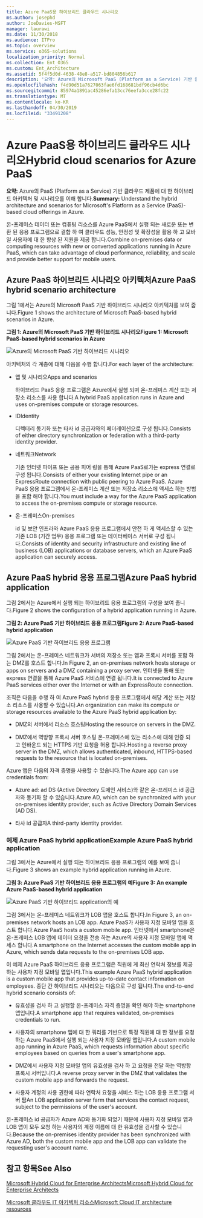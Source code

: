 ```yaml
---
title: Azure PaaS용 하이브리드 클라우드 시나리오
ms.author: josephd
author: JoeDavies-MSFT
manager: laurawi
ms.date: 11/30/2018
ms.audience: ITPro
ms.topic: overview
ms.service: o365-solutions
localization_priority: Normal
ms.collection: Ent_O365
ms.custom: Ent_Architecture
ms.assetid: 5f4f5d0d-4638-48e8-a517-bd804856b617
description: '요약: Azure의 Microsoft PaaS (Platform as a Service) 기반 클라우드 제품에 대 한 하이브리드 아키텍처 및 시나리오를 이해 합니다.'
ms.openlocfilehash: f4d90d51a7627063fae6fd168681bdf96cb4d6bc
ms.sourcegitcommit: 85974a1891ac45286efa13cc76eefa3cce28fc22
ms.translationtype: MT
ms.contentlocale: ko-KR
ms.lasthandoff: 04/30/2019
ms.locfileid: "33491208"
---
```

# <a name="hybrid-cloud-scenarios-for-azure-paas"></a><span data-ttu-id="6a443-103">Azure PaaS용 하이브리드 클라우드 시나리오</span><span class="sxs-lookup"><span data-stu-id="6a443-103">Hybrid cloud scenarios for Azure PaaS</span></span>

 <span data-ttu-id="6a443-104">**요약:** Azure의 PaaS (Platform as a Service) 기반 클라우드 제품에 대 한 하이브리드 아키텍처 및 시나리오를 이해 합니다.</span><span class="sxs-lookup"><span data-stu-id="6a443-104">**Summary:** Understand the hybrid architecture and scenarios for Microsoft's Platform as a Service (PaaS)-based cloud offerings in Azure.</span></span>
  
<span data-ttu-id="6a443-105">온-프레미스 데이터 또는 컴퓨팅 리소스를 Azure PaaS에서 실행 되는 새로운 또는 변환 된 응용 프로그램으로 결합 하 여 클라우드 성능, 안정성 및 확장성을 활용 하 고 모바일 사용자에 대 한 향상 된 지원을 제공 합니다.</span><span class="sxs-lookup"><span data-stu-id="6a443-105">Combine on-premises data or computing resources with new or converted applications running in Azure PaaS, which can take advantage of cloud performance, reliability, and scale and provide better support for mobile users.</span></span> 
  
## <a name="azure-paas-hybrid-scenario-architecture"></a><span data-ttu-id="6a443-106">Azure PaaS 하이브리드 시나리오 아키텍처</span><span class="sxs-lookup"><span data-stu-id="6a443-106">Azure PaaS hybrid scenario architecture</span></span>

<span data-ttu-id="6a443-107">그림 1에서는 Azure의 Microsoft PaaS 기반 하이브리드 시나리오 아키텍처를 보여 줍니다.</span><span class="sxs-lookup"><span data-stu-id="6a443-107">Figure 1 shows the architecture of Microsoft PaaS-based hybrid scenarios in Azure.</span></span>
  
<span data-ttu-id="6a443-108">**그림 1: Azure의 Microsoft PaaS 기반 하이브리드 시나리오**</span><span class="sxs-lookup"><span data-stu-id="6a443-108">**Figure 1: Microsoft PaaS-based hybrid scenarios in Azure**</span></span>

![Azure의 Microsoft PaaS 기반 하이브리드 시나리오](media/Hybrid-Poster/Hybrid-Cloud-Stack-PaaS.png)
  
<span data-ttu-id="6a443-110">아키텍처의 각 계층에 대해 다음을 수행 합니다.</span><span class="sxs-lookup"><span data-stu-id="6a443-110">For each layer of the architecture:</span></span>
  
- <span data-ttu-id="6a443-111">앱 및 시나리오</span><span class="sxs-lookup"><span data-stu-id="6a443-111">Apps and scenarios</span></span>
    
    <span data-ttu-id="6a443-112">하이브리드 PaaS 응용 프로그램은 Azure에서 실행 되며 온-프레미스 계산 또는 저장소 리소스를 사용 합니다.</span><span class="sxs-lookup"><span data-stu-id="6a443-112">A hybrid PaaS application runs in Azure and uses on-premises compute or storage resources.</span></span>
    
- <span data-ttu-id="6a443-113">ID</span><span class="sxs-lookup"><span data-stu-id="6a443-113">Identity</span></span>
    
    <span data-ttu-id="6a443-114">디렉터리 동기화 또는 타사 id 공급자와의 페더레이션으로 구성 됩니다.</span><span class="sxs-lookup"><span data-stu-id="6a443-114">Consists of either directory synchronization or federation with a third-party identity provider.</span></span>
    
- <span data-ttu-id="6a443-115">네트워크</span><span class="sxs-lookup"><span data-stu-id="6a443-115">Network</span></span>
    
    <span data-ttu-id="6a443-116">기존 인터넷 파이프 또는 공용 피어 링을 통해 Azure PaaS로가는 express 연결로 구성 됩니다.</span><span class="sxs-lookup"><span data-stu-id="6a443-116">Consists of either your existing Internet pipe or an ExpressRoute connection with public peering to Azure PaaS.</span></span> <span data-ttu-id="6a443-117">Azure PaaS 응용 프로그램에서 온-프레미스 계산 또는 저장소 리소스에 액세스 하는 방법을 포함 해야 합니다.</span><span class="sxs-lookup"><span data-stu-id="6a443-117">You must include a way for the Azure PaaS application to access the on-premises compute or storage resource.</span></span>
    
- <span data-ttu-id="6a443-118">온-프레미스</span><span class="sxs-lookup"><span data-stu-id="6a443-118">On-premises</span></span>
    
    <span data-ttu-id="6a443-119">id 및 보안 인프라와 Azure PaaS 응용 프로그램에서 안전 하 게 액세스할 수 있는 기존 LOB (기간 업무) 응용 프로그램 또는 데이터베이스 서버로 구성 됩니다.</span><span class="sxs-lookup"><span data-stu-id="6a443-119">Consists of identity and security infrastructure and existing line of business (LOB) applications or database servers, which an Azure PaaS application can securely access.</span></span>
    
## <a name="azure-paas-hybrid-application"></a><span data-ttu-id="6a443-120">Azure PaaS hybrid 응용 프로그램</span><span class="sxs-lookup"><span data-stu-id="6a443-120">Azure PaaS hybrid application</span></span>

<span data-ttu-id="6a443-121">그림 2에서는 Azure에서 실행 되는 하이브리드 응용 프로그램의 구성을 보여 줍니다.</span><span class="sxs-lookup"><span data-stu-id="6a443-121">Figure 2 shows the configuration of a hybrid application running in Azure.</span></span>
  
<span data-ttu-id="6a443-122">**그림 2: Azure PaaS 기반 하이브리드 응용 프로그램**</span><span class="sxs-lookup"><span data-stu-id="6a443-122">**Figure 2: Azure PaaS-based hybrid application**</span></span>

![Azure PaaS 기반 하이브리드 응용 프로그램](media/Hybrid-Poster/Hybrid-Cloud-Stack-PaaS-Apps.png)
  
<span data-ttu-id="6a443-124">그림 2에서는 온-프레미스 네트워크가 서버의 저장소 또는 앱과 프록시 서버를 포함 하는 DMZ를 호스트 합니다.</span><span class="sxs-lookup"><span data-stu-id="6a443-124">In Figure 2, an on-premises network hosts storage or apps on servers and a DMZ containing a proxy server.</span></span> <span data-ttu-id="6a443-125">인터넷을 통해 또는 express 연결을 통해 Azure PaaS 서비스에 연결 됩니다.</span><span class="sxs-lookup"><span data-stu-id="6a443-125">It is connected to Azure PaaS services either over the Internet or with an ExpressRoute connection.</span></span>
  
<span data-ttu-id="6a443-126">조직은 다음을 수행 하 여 Azure PaaS hybrid 응용 프로그램에서 해당 계산 또는 저장소 리소스를 사용할 수 있습니다.</span><span class="sxs-lookup"><span data-stu-id="6a443-126">An organization can make its compute or storage resources available to the Azure PaaS hybrid application by:</span></span>
  
- <span data-ttu-id="6a443-127">DMZ의 서버에서 리소스 호스팅</span><span class="sxs-lookup"><span data-stu-id="6a443-127">Hosting the resource on servers in the DMZ.</span></span>
    
- <span data-ttu-id="6a443-128">DMZ에서 역방향 프록시 서버 호스팅 온-프레미스에 있는 리소스에 대해 인증 되 고 인바운드 되는 HTTPS 기반 요청을 허용 합니다.</span><span class="sxs-lookup"><span data-stu-id="6a443-128">Hosting a reverse proxy server in the DMZ, which allows authenticated, inbound, HTTPS-based requests to the resource that is located on-premises.</span></span>
    
<span data-ttu-id="6a443-129">Azure 앱은 다음의 자격 증명을 사용할 수 있습니다.</span><span class="sxs-lookup"><span data-stu-id="6a443-129">The Azure app can use credentials from:</span></span>
  
- <span data-ttu-id="6a443-130">Azure ad: ad DS (Active Directory 도메인 서비스)와 같은 온-프레미스 id 공급자와 동기화 할 수 있습니다.</span><span class="sxs-lookup"><span data-stu-id="6a443-130">Azure AD, which can be synchronized with your on-premises identity provider, such as Active Directory Domain Services (AD DS).</span></span>
    
- <span data-ttu-id="6a443-131">타사 id 공급자</span><span class="sxs-lookup"><span data-stu-id="6a443-131">A third-party identity provider.</span></span>
    
### <a name="example-azure-paas-hybrid-application"></a><span data-ttu-id="6a443-132">예제 Azure PaaS hybrid application</span><span class="sxs-lookup"><span data-stu-id="6a443-132">Example Azure PaaS hybrid application</span></span>

<span data-ttu-id="6a443-133">그림 3에서는 Azure에서 실행 되는 하이브리드 응용 프로그램의 예를 보여 줍니다.</span><span class="sxs-lookup"><span data-stu-id="6a443-133">Figure 3 shows an example hybrid application running in Azure.</span></span>
  
<span data-ttu-id="6a443-134">**그림 3: Azure PaaS 기반 하이브리드 응용 프로그램의 예**</span><span class="sxs-lookup"><span data-stu-id="6a443-134">**Figure 3: An example Azure PaaS-based hybrid application**</span></span>

![Azure PaaS 기반 하이브리드 application의 예](media/Hybrid-Poster/Hybrid-Cloud-Stack-PaaS-Apps-Ex.png)
  
<span data-ttu-id="6a443-136">그림 3에서는 온-프레미스 네트워크가 LOB 앱을 호스트 합니다.</span><span class="sxs-lookup"><span data-stu-id="6a443-136">In Figure 3, an on-premises network hosts an LOB app.</span></span> <span data-ttu-id="6a443-137">Azure PaaS가 사용자 지정 모바일 앱을 호스트 합니다.</span><span class="sxs-lookup"><span data-stu-id="6a443-137">Azure PaaS hosts a custom mobile app.</span></span> <span data-ttu-id="6a443-138">인터넷에서 smartphone은 온-프레미스 LOB 앱에 데이터 요청을 전송 하는 Azure의 사용자 지정 모바일 앱에 액세스 합니다.</span><span class="sxs-lookup"><span data-stu-id="6a443-138">A smartphone on the Internet accesses the custom mobile app in Azure, which sends data requests to the on-premises LOB app.</span></span>
  
<span data-ttu-id="6a443-139">이 예제 Azure PaaS 하이브리드 응용 프로그램은 직원에 게 최신 연락처 정보를 제공 하는 사용자 지정 모바일 앱입니다.</span><span class="sxs-lookup"><span data-stu-id="6a443-139">This example Azure PaaS hybrid application is a custom mobile app that provides up-to-date contact information on employees.</span></span> <span data-ttu-id="6a443-140">종단 간 하이브리드 시나리오는 다음으로 구성 됩니다.</span><span class="sxs-lookup"><span data-stu-id="6a443-140">The end-to-end hybrid scenario consists of:</span></span>
  
- <span data-ttu-id="6a443-141">유효성을 검사 하 고 실행할 온-프레미스 자격 증명을 확인 해야 하는 smartphone 앱입니다.</span><span class="sxs-lookup"><span data-stu-id="6a443-141">A smartphone app that requires validated, on-premises credentials to run.</span></span>
    
- <span data-ttu-id="6a443-142">사용자의 smartphone 앱에 대 한 쿼리를 기반으로 특정 직원에 대 한 정보를 요청 하는 Azure PaaS에서 실행 되는 사용자 지정 모바일 앱입니다.</span><span class="sxs-lookup"><span data-stu-id="6a443-142">A custom mobile app running in Azure PaaS, which requests information about specific employees based on queries from a user's smartphone app.</span></span>
    
- <span data-ttu-id="6a443-143">DMZ에서 사용자 지정 모바일 앱의 유효성을 검사 하 고 요청을 전달 하는 역방향 프록시 서버입니다.</span><span class="sxs-lookup"><span data-stu-id="6a443-143">A reverse proxy server in the DMZ that validates the custom mobile app and forwards the request.</span></span>
    
- <span data-ttu-id="6a443-144">사용자 계정의 사용 권한에 따라 연락처 요청을 서비스 하는 LOB 응용 프로그램 서버 팜</span><span class="sxs-lookup"><span data-stu-id="6a443-144">An LOB application server farm that services the contact request, subject to the permissions of the user's account.</span></span>
    
<span data-ttu-id="6a443-145">온-프레미스 id 공급자가 Azure AD와 동기화 되었기 때문에 사용자 지정 모바일 앱과 LOB 앱이 모두 요청 하는 사용자의 계정 이름에 대 한 유효성을 검사할 수 있습니다.</span><span class="sxs-lookup"><span data-stu-id="6a443-145">Because the on-premises identity provider has been synchronized with Azure AD, both the custom mobile app and the LOB app can validate the requesting user's account name.</span></span>
  
## <a name="see-also"></a><span data-ttu-id="6a443-146">참고 항목</span><span class="sxs-lookup"><span data-stu-id="6a443-146">See Also</span></span>

[<span data-ttu-id="6a443-147">Microsoft Hybrid Cloud for Enterprise Architects</span><span class="sxs-lookup"><span data-stu-id="6a443-147">Microsoft Hybrid Cloud for Enterprise Architects</span></span>](microsoft-hybrid-cloud-for-enterprise-architects.md)
  
[<span data-ttu-id="6a443-148">Microsoft 클라우드 IT 아키텍처 리소스</span><span class="sxs-lookup"><span data-stu-id="6a443-148">Microsoft Cloud IT architecture resources</span></span>](microsoft-cloud-it-architecture-resources.md)

